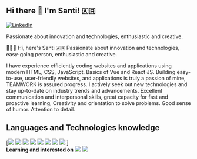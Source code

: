 ## Hi there 👋  I'm Santi! 🇦🇷


[![LinkedIn](https://img.shields.io/static/v1?label=LinkedIn&message=%20&color=red&logo=LinkedIn&style=flat-square&logoColor=white)](https://www.linkedin.com/in/santiago-requelme/)

Passionate about innovation and technologies, enthusiastic and creative.

👨🏾‍💻 Hi, here's Santi 🇦🇷 Passionate about innovation and technologies, easy-going person, enthusiastic and creative.

I have experience efficiently coding websites and applications using modern HTML, CSS, JavaScript. Basics of Vue and React JS. 
Building easy-to-use, user-friendly websites, and applications is truly a passion of mine, TEAMWORK is assured progress.
 I actively seek out new technologies and stay up-to-date on industry trends and advancements. 
Excellent communication and interpersonal skills, great capacity for fast and proactive learning, 
Creativity and orientation to solve problems. Good sense of humor. Attention to detail.

## Languages and Technologies knowledge
[<img src="https://img.shields.io/badge/-JavaScript-black?style=flat-square&logo=javascript"/>
<img src="https://img.shields.io/badge/-Python-afd0ea?style=flat-square&logo=Python"/>
<img src="https://img.shields.io/badge/-HTML5-E34F26?style=flat-square&logo=html5&logoColor=white"/>
<img src="https://img.shields.io/badge/-SASS-ed9ac2?style=flat-square&logo=sass"/>
<img src="https://img.shields.io/badge/-CSS3-1572B6?style=flat-square&logo=css3"/>
<img src="https://img.shields.io/badge/-SQLite-003B57?style=flat-square&logo=sqlite"/>
<img src="https://img.shields.io/badge/-Figma-ffbaba?style=flat-square&logo=figma"/>
<img src="https://img.shields.io/badge/-GitHub-181717?style=flat-square&logo=github"/>
<img srt="https://img.shields.io/badge/-Angular-DD0031?style=for-the-badge&logo=angular&logoColor=white"/>]
<br>
**Learning and interested on**
<img src="https://img.shields.io/badge/-React-black?style=flat-square&logo=react"/>
<img src="https://img.shields.io/badge/-Nodejs-black?style=flat-square&logo=Node.js"/>

